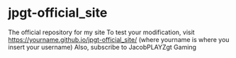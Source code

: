 # jpgt-official_site
The official repository for my site
To test your modification, visit https://yourname.github.io/jpgt-official_site/ (where yourname is where you insert your username)
Also, subscribe to JacobPLAYZgt Gaming
